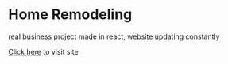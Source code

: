 # Home Remodeling

real business project made in react, website updating constantly

[Click here](https://remodeling-and-home-design.vercel.app/) to visit site
